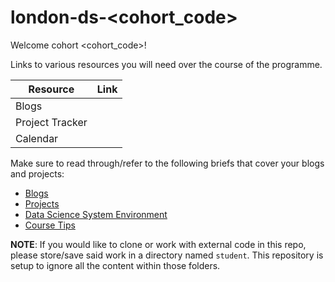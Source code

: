 # london-ds-<cohort_code>

Welcome cohort <cohort_code>!

Links to various resources you will need over the course of the programme.

| Resource        | Link |
|-----------------|------|
| Blogs           |      |
| Project Tracker |      |
| Calendar        |      |

Make sure to read through/refer to the following briefs that cover your blogs and projects:
- [Blogs](BLOG_BRIEF.md)
- [Projects](PROJECTS_BRIEF.md)
- [Data Science System Environment](https://github.com/learn-co-curriculum/dsc-data-science-env#updating-your-virtual-environment)
- [Course Tips](COURSE_TIPS.md)

**NOTE**:
If you would like to clone or work with external code in this repo, please store/save said work in a directory named `student`. This repository is setup to ignore all the content within those folders.